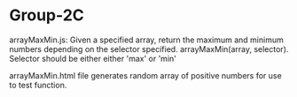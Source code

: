 # Group-2C

arrayMaxMin.js: Given a specified array, return the maximum and minimum numbers depending on the selector specified. arrayMaxMin(array, selector). Selector should be either either 'max' or 'min'

arrayMaxMin.html file generates random array of positive numbers for use to test function.